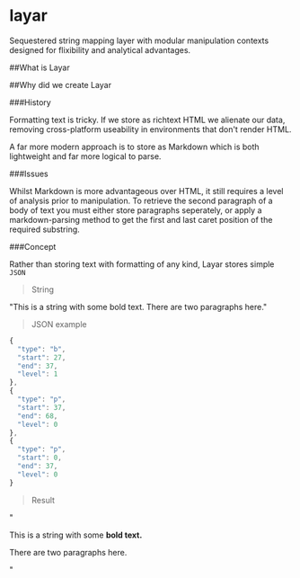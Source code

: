 # layar
Sequestered string mapping layer with modular manipulation contexts designed for flixibility and analytical advantages.

##What is Layar

##Why did we create Layar

###History

Formatting text is tricky. If we store as richtext HTML we alienate our data, removing cross-platform useability in environments that don't render HTML.

A far more modern approach is to store as Markdown which is both lightweight and far more logical to parse. 

###Issues

Whilst Markdown is more advantageous over HTML, it still requires a level of analysis prior to manipulation. To retrieve the second paragraph of a body of text you must either store paragraphs seperately, or apply a markdown-parsing method to get the first and last caret position of the required substring. 

###Concept

Rather than storing text with formatting of any kind, Layar stores simple `JSON` 

> String

"This is a string with some bold text. There are two paragraphs here."

> JSON example

```js
{
  "type": "b",
  "start": 27,
  "end": 37,
  "level": 1
},
{
  "type": "p",
  "start": 37,
  "end": 68,
  "level": 0
},
{
  "type": "p",
  "start": 0,
  "end": 37,
  "level": 0
}
```

> Result

"<p>This is a string with some <b>bold text.</b></p><p> There are two paragraphs here.</p>"


